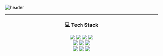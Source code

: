 ![header](https://capsule-render.vercel.app/api?type=transparent&section=header&text=sihyun-mity&fontColor=cf9fff)

<hr color="#7F00FF" />

<h3 align="center">💻 Tech Stack</h3>
<div align="center">
  <img src="https://img.shields.io/badge/HTML-ffa46f?style=flat-square&logo=HTML5&logoColor=E34F26" />
  <img src="https://img.shields.io/badge/Javascript-fffbdd?style=flat-square&logo=Javascript&logoColor=F7DF1E" />
  <img src="https://img.shields.io/badge/Typescript-lightblue?style=flat-square&logo=TypeScript&logoColor=3178C6" />
  <img src="https://img.shields.io/badge/React-0070e0?style=flat-square&logo=React&logoColor=61DAFB" />
</div>
<div align="center">
  <img src="https://img.shields.io/badge/CSS-35aaff?style=flat-square&logo=CSS3&logoColor=1572B6" />
  <img src="https://img.shields.io/badge/SASS-e5b0cb?style=flat-square&logo=Sass&logoColor=CC6699" />
  <img src="https://img.shields.io/badge/styled--components-edd1da?style=flat-square&logo=styled-components&logoColor=DB7093" />
</div>
<div align="center">
  <img src="https://img.shields.io/badge/Git-fdc6bc?style=flat-square&logo=Git&logoColor=F05032" />
  <img src="https://img.shields.io/badge/AWS-bcbcbc?style=flat-square&logo=Amazon AWS&logoColor=232F3E" />
  <img src="https://img.shields.io/badge/JSON-eee?style=flat-square&logo=JSON&logoColor=000" />
</div>
